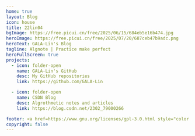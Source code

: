 ```yaml
---
home: true
layout: Blog
icon: house
title: 22lin04
bgImage: https://free.picui.cn/free/2025/06/15/684eb5e16b474.jpg
heroImage: https://free.picui.cn/free/2025/07/20/687ceb47b9adc.png
heroText: GALA-Lin's Blog
tagline: Algnote | Practice make perfect
heroFullScreen: true
projects:
  - icon: folder-open
    name: GALA-Lin's GitHub
    desc: My GitHub repositories
    link: https://github.com/GALA-Lin

  - icon: folder-open
    name: CSDN Blog
    desc: Algrothmetic notes and articles
    link: https://blog.csdn.net/2302_79000266

footer: <a href=https://www.gnu.org/licenses/gpl-3.0.html style="color:#808080"> GPL-3.0 Licensed </a> | Copyright © 2025-present <a href="https://github.com/GALA-Lin" style="color:#808080">GALA-Lin</a>
copyright: false
---
```

